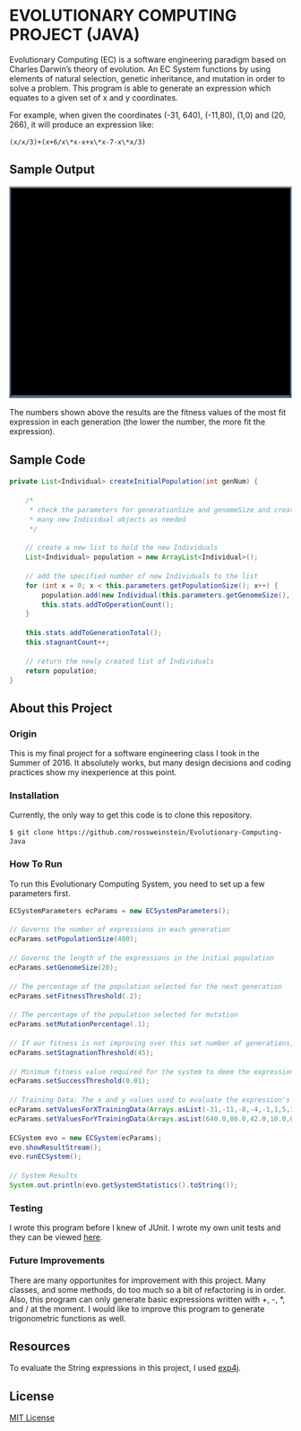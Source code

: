 # EVOLUTIONARY COMPUTING PROJECT (JAVA)
Evolutionary Computing (EC) is a software engineering paradigm based on Charles Darwin’s theory of evolution.  An EC System 
functions by using elements of natural selection, genetic inheritance, and mutation in order to solve a problem.  This program is able to generate an expression which equates to a given set of x and y coordinates.  
  
For example, when given the coordinates (-31, 640), (-11,80), (1,0) and (20, 266), it will produce an expression like:  
  
    (x/x/3)+(x+6/x\*x-x+x\*x-7-x\*x/3)

## Sample Output
![EC System Demo Java](ECJava-2.gif)

The numbers shown above the results are the fitness values of the most fit expression in each generation (the lower the number, the more fit the expression).

## Sample Code
```java
private List<Individual> createInitialPopulation(int genNum) {

	/*
	 * check the parameters for generationSize and genomeSize and create as
	 * many new Individual objects as needed
	 */

	// create a new list to hold the new Individuals
	List<Individual> population = new ArrayList<Individual>();

	// add the specified number of new Individuals to the list
	for (int x = 0; x < this.parameters.getPopulationSize(); x++) {
		population.add(new Individual(this.parameters.getGenomeSize(), genNum));
		this.stats.addToOperationCount();
	}

	this.stats.addToGenerationTotal();
	this.stagnantCount++;

	// return the newly created list of Individuals
	return population;
}
```


## About this Project
### Origin
This is my final project for a software engineering class I took in the Summer of 2016.  It absolutely works, but many design decisions and coding practices show my inexperience at this point.  

### Installation
Currently, the only way to get this code is to clone this repository.
```
$ git clone https://github.com/rossweinstein/Evolutionary-Computing-Java
```

### How To Run
To run this Evolutionary Computing System, you need to set up a few parameters first.

```java
ECSystemParameters ecParams = new ECSystemParameters();

// Governs the number of expressions in each generation
ecParams.setPopulationSize(400);

// Governs the length of the expressions in the initial population
ecParams.setGenomeSize(20);

// The percentage of the population selected for the next generation
ecParams.setFitnessThreshold(.2);

// The percentage of the population selected for mutation
ecParams.setMutationPercentage(.1);

// If our fitness is not improving over this set number of generations, the EC System reboots
ecParams.setStagnationThreshold(45);

// Minimum fitness value required for the system to deem the expression equivalent to training data
ecParams.setSuccessThreshold(0.01);

// Training Data: The x and y values used to evaluate the expression's fitness
ecParams.setValuesForXTrainingData(Arrays.asList(-31,-11,-8,-4,-1,1,5,10,20,31));
ecParams.setValuesForYTrainingData(Arrays.asList(640.0,80.0,42.0,10.0,0.0,0.0,16.0,66.0,266.0,640.0));

ECSystem evo = new ECSystem(ecParams);
evo.showResultStream();
evo.runECSystem();

// System Results
System.out.println(evo.getSystemStatistics().toString());
```

### Testing
I wrote this program before I knew of JUnit. I wrote my own unit tests and they can be viewed [here](https://github.com/rossweinstein/Evolutionary-Computing-Java/tree/master/Java%20Files/unitTests).

### Future Improvements
There are many opportunites for improvement with this project.  Many classes, and some methods, do too much so a bit of refactoring is in order.  Also, this program can only generate basic expressions written with +, -, *, and / at the moment. I would like to improve this program to generate trigonometric functions as well.

## Resources
To evaluate the String expressions in this project, I used [exp4j](http://www.objecthunter.net/exp4j/).

## License
[MIT License](https://en.wikipedia.org/wiki/MIT_License)


